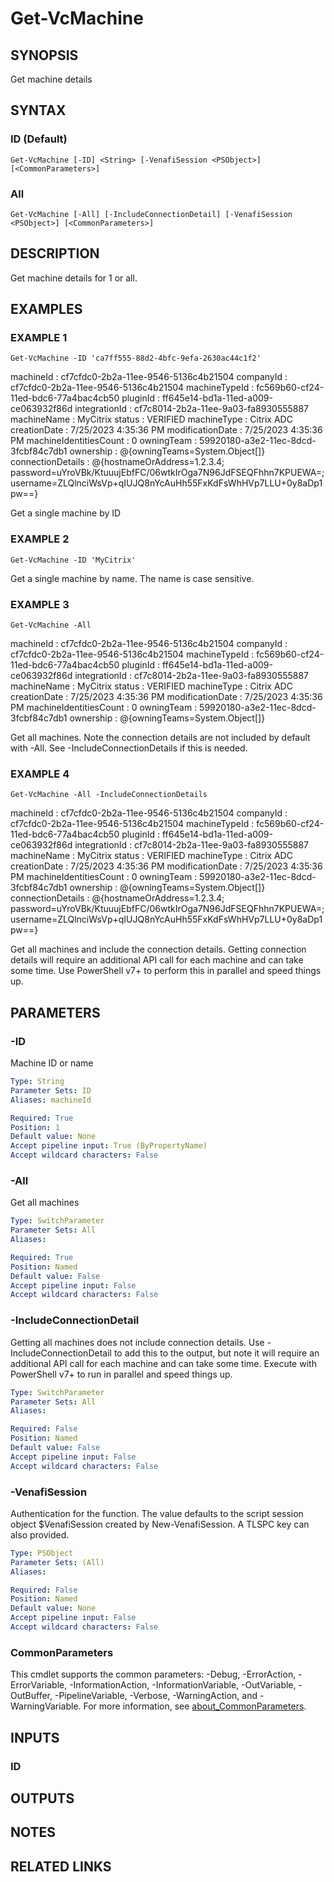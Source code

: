 # Get-VcMachine

## SYNOPSIS
Get machine details

## SYNTAX

### ID (Default)
```
Get-VcMachine [-ID] <String> [-VenafiSession <PSObject>] [<CommonParameters>]
```

### All
```
Get-VcMachine [-All] [-IncludeConnectionDetail] [-VenafiSession <PSObject>] [<CommonParameters>]
```

## DESCRIPTION
Get machine details for 1 or all.

## EXAMPLES

### EXAMPLE 1
```
Get-VcMachine -ID 'ca7ff555-88d2-4bfc-9efa-2630ac44c1f2'
```

machineId              : cf7cfdc0-2b2a-11ee-9546-5136c4b21504
companyId              : cf7cfdc0-2b2a-11ee-9546-5136c4b21504
machineTypeId          : fc569b60-cf24-11ed-bdc6-77a4bac4cb50
pluginId               : ff645e14-bd1a-11ed-a009-ce063932f86d
integrationId          : cf7c8014-2b2a-11ee-9a03-fa8930555887
machineName            : MyCitrix
status                 : VERIFIED
machineType            : Citrix ADC
creationDate           : 7/25/2023 4:35:36 PM
modificationDate       : 7/25/2023 4:35:36 PM
machineIdentitiesCount : 0
owningTeam             : 59920180-a3e2-11ec-8dcd-3fcbf84c7db1
ownership              : @{owningTeams=System.Object\[\]}
connectionDetails      : @{hostnameOrAddress=1.2.3.4; password=uYroVBk/KtuuujEbfFC/06wtkIrOga7N96JdFSEQFhhn7KPUEWA=;
                         username=ZLQlnciWsVp+qIUJQ8nYcAuHh55FxKdFsWhHVp7LLU+0y8aDp1pw==}

Get a single machine by ID

### EXAMPLE 2
```
Get-VcMachine -ID 'MyCitrix'
```

Get a single machine by name. 
The name is case sensitive.

### EXAMPLE 3
```
Get-VcMachine -All
```

machineId              : cf7cfdc0-2b2a-11ee-9546-5136c4b21504
companyId              : cf7cfdc0-2b2a-11ee-9546-5136c4b21504
machineTypeId          : fc569b60-cf24-11ed-bdc6-77a4bac4cb50
pluginId               : ff645e14-bd1a-11ed-a009-ce063932f86d
integrationId          : cf7c8014-2b2a-11ee-9a03-fa8930555887
machineName            : MyCitrix
status                 : VERIFIED
machineType            : Citrix ADC
creationDate           : 7/25/2023 4:35:36 PM
modificationDate       : 7/25/2023 4:35:36 PM
machineIdentitiesCount : 0
owningTeam             : 59920180-a3e2-11ec-8dcd-3fcbf84c7db1
ownership              : @{owningTeams=System.Object\[\]}

Get all machines. 
Note the connection details are not included by default with -All.
See -IncludeConnectionDetails if this is needed.

### EXAMPLE 4
```
Get-VcMachine -All -IncludeConnectionDetails
```

machineId              : cf7cfdc0-2b2a-11ee-9546-5136c4b21504
companyId              : cf7cfdc0-2b2a-11ee-9546-5136c4b21504
machineTypeId          : fc569b60-cf24-11ed-bdc6-77a4bac4cb50
pluginId               : ff645e14-bd1a-11ed-a009-ce063932f86d
integrationId          : cf7c8014-2b2a-11ee-9a03-fa8930555887
machineName            : MyCitrix
status                 : VERIFIED
machineType            : Citrix ADC
creationDate           : 7/25/2023 4:35:36 PM
modificationDate       : 7/25/2023 4:35:36 PM
machineIdentitiesCount : 0
owningTeam             : 59920180-a3e2-11ec-8dcd-3fcbf84c7db1
ownership              : @{owningTeams=System.Object\[\]}
connectionDetails      : @{hostnameOrAddress=1.2.3.4; password=uYroVBk/KtuuujEbfFC/06wtkIrOga7N96JdFSEQFhhn7KPUEWA=;
                         username=ZLQlnciWsVp+qIUJQ8nYcAuHh55FxKdFsWhHVp7LLU+0y8aDp1pw==}

Get all machines and include the connection details.
Getting connection details will require an additional API call for each machine and can take some time.
Use PowerShell v7+ to perform this in parallel and speed things up.

## PARAMETERS

### -ID
Machine ID or name

```yaml
Type: String
Parameter Sets: ID
Aliases: machineId

Required: True
Position: 1
Default value: None
Accept pipeline input: True (ByPropertyName)
Accept wildcard characters: False
```

### -All
Get all machines

```yaml
Type: SwitchParameter
Parameter Sets: All
Aliases:

Required: True
Position: Named
Default value: False
Accept pipeline input: False
Accept wildcard characters: False
```

### -IncludeConnectionDetail
Getting all machines does not include connection details.
Use -IncludeConnectionDetail to add this to the output, but note it will require an additional API call for each machine and can take some time.
Execute with PowerShell v7+ to run in parallel and speed things up.

```yaml
Type: SwitchParameter
Parameter Sets: All
Aliases:

Required: False
Position: Named
Default value: False
Accept pipeline input: False
Accept wildcard characters: False
```

### -VenafiSession
Authentication for the function.
The value defaults to the script session object $VenafiSession created by New-VenafiSession.
A TLSPC key can also provided.

```yaml
Type: PSObject
Parameter Sets: (All)
Aliases:

Required: False
Position: Named
Default value: None
Accept pipeline input: False
Accept wildcard characters: False
```

### CommonParameters
This cmdlet supports the common parameters: -Debug, -ErrorAction, -ErrorVariable, -InformationAction, -InformationVariable, -OutVariable, -OutBuffer, -PipelineVariable, -Verbose, -WarningAction, and -WarningVariable. For more information, see [about_CommonParameters](http://go.microsoft.com/fwlink/?LinkID=113216).

## INPUTS

### ID
## OUTPUTS

## NOTES

## RELATED LINKS

